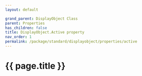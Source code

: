 ```yaml
---
layout: default

grand_parent: DisplayObject Class
parent: Properties
has_children: false
title: DisplayObject.Active property
nav_order: 1
permalink: /package/standard/displayobject/properties/active
---
```

# {{ page.title }}




